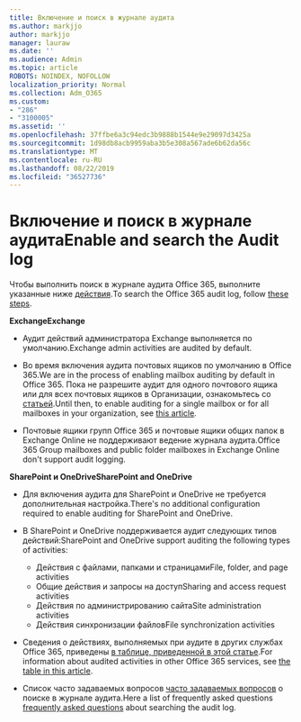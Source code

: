 ```yaml
---
title: Включение и поиск в журнале аудита
ms.author: markjjo
author: markjjo
manager: lauraw
ms.date: ''
ms.audience: Admin
ms.topic: article
ROBOTS: NOINDEX, NOFOLLOW
localization_priority: Normal
ms.collection: Adm_O365
ms.custom:
- "286"
- "3100005"
ms.assetid: ''
ms.openlocfilehash: 37ffbe6a3c94edc3b9888b1544e9e29097d3425a
ms.sourcegitcommit: 1d98db8acb9959aba3b5e308a567ade6b62da56c
ms.translationtype: MT
ms.contentlocale: ru-RU
ms.lasthandoff: 08/22/2019
ms.locfileid: "36527736"
---
```

# <a name="enable-and-search-the-audit-log"></a><span data-ttu-id="6a6a5-102">Включение и поиск в журнале аудита</span><span class="sxs-lookup"><span data-stu-id="6a6a5-102">Enable and search the Audit log</span></span>

<span data-ttu-id="6a6a5-103">Чтобы выполнить поиск в журнале аудита Office 365, выполните указанные ниже [действия](https://docs.microsoft.com/office365/securitycompliance/search-the-audit-log-in-security-and-compliance#search-the-audit-log).</span><span class="sxs-lookup"><span data-stu-id="6a6a5-103">To search the Office 365 audit log, follow [these steps](https://docs.microsoft.com/office365/securitycompliance/search-the-audit-log-in-security-and-compliance#search-the-audit-log).</span></span>

<span data-ttu-id="6a6a5-104">**Exchange**</span><span class="sxs-lookup"><span data-stu-id="6a6a5-104">**Exchange**</span></span>

- <span data-ttu-id="6a6a5-105">Аудит действий администратора Exchange выполняется по умолчанию.</span><span class="sxs-lookup"><span data-stu-id="6a6a5-105">Exchange admin activities are audited by default.</span></span>

- <span data-ttu-id="6a6a5-106">Во время включения аудита почтовых ящиков по умолчанию в Office 365.</span><span class="sxs-lookup"><span data-stu-id="6a6a5-106">We are in the process of enabling mailbox auditing by default in Office 365.</span></span> <span data-ttu-id="6a6a5-107">Пока не разрешите аудит для одного почтового ящика или для всех почтовых ящиков в Организации, ознакомьтесь со [статьей](https://docs.microsoft.com/office365/securitycompliance/enable-mailbox-auditing).</span><span class="sxs-lookup"><span data-stu-id="6a6a5-107">Until then, to enable auditing for a single mailbox or for all mailboxes in your organization, see  [this article](https://docs.microsoft.com/office365/securitycompliance/enable-mailbox-auditing).</span></span>

- <span data-ttu-id="6a6a5-108">Почтовые ящики групп Office 365 и почтовые ящики общих папок в Exchange Online не поддерживают ведение журнала аудита.</span><span class="sxs-lookup"><span data-stu-id="6a6a5-108">Office 365 Group mailboxes and public folder mailboxes in Exchange Online don't support audit logging.</span></span>

<span data-ttu-id="6a6a5-109">**SharePoint и OneDrive**</span><span class="sxs-lookup"><span data-stu-id="6a6a5-109">**SharePoint and OneDrive**</span></span>

- <span data-ttu-id="6a6a5-110">Для включения аудита для SharePoint и OneDrive не требуется дополнительная настройка.</span><span class="sxs-lookup"><span data-stu-id="6a6a5-110">There's no additional configuration required to enable auditing for SharePoint and OneDrive.</span></span>

- <span data-ttu-id="6a6a5-111">В SharePoint и OneDrive поддерживается аудит следующих типов действий:</span><span class="sxs-lookup"><span data-stu-id="6a6a5-111">SharePoint and OneDrive support auditing the following types of activities:</span></span>

    - <span data-ttu-id="6a6a5-112">Действия с файлами, папками и страницами</span><span class="sxs-lookup"><span data-stu-id="6a6a5-112">File, folder, and page activities</span></span>
    - <span data-ttu-id="6a6a5-113">Общие действия и запросы на доступ</span><span class="sxs-lookup"><span data-stu-id="6a6a5-113">Sharing and access request activities</span></span>
    - <span data-ttu-id="6a6a5-114">Действия по администрированию сайта</span><span class="sxs-lookup"><span data-stu-id="6a6a5-114">Site administration activities</span></span>
    - <span data-ttu-id="6a6a5-115">Действия синхронизации файлов</span><span class="sxs-lookup"><span data-stu-id="6a6a5-115">File synchronization activities</span></span>

- <span data-ttu-id="6a6a5-116">Сведения о действиях, выполняемых при аудите в других службах Office 365, приведены [в таблице, приведенной в этой статье](https://docs.microsoft.com/office365/securitycompliance/search-the-audit-log-in-security-and-compliance#audited-activities).</span><span class="sxs-lookup"><span data-stu-id="6a6a5-116">For information about audited activities in other Office 365 services, see  [the table in this article](https://docs.microsoft.com/office365/securitycompliance/search-the-audit-log-in-security-and-compliance#audited-activities).</span></span>

- <span data-ttu-id="6a6a5-117">Список часто задаваемых вопросов [часто задаваемых вопросов](https://docs.microsoft.com/office365/securitycompliance/search-the-audit-log-in-security-and-compliance#frequently-asked-questions) о поиске в журнале аудита.</span><span class="sxs-lookup"><span data-stu-id="6a6a5-117">Here a list of frequently asked questions [frequently asked questions](https://docs.microsoft.com/office365/securitycompliance/search-the-audit-log-in-security-and-compliance#frequently-asked-questions) about searching the audit log.</span></span>